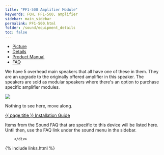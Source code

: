 ```yaml
---
title: "PF1-500 Amplifier Module"
keywords: FOH, PF1-500, amplifier
sidebar: main_sidebar
permalink: PF1-500.html
folder: /sound/equipment_details
toc: false
---
```


<div class="row">
        <div class="col-lg-12">
            <ul id="myTab" class="nav nav-tabs nav-justified">
                <li class="active"><a href="#service-one" data-toggle="tab"><i class="fa fa-camera"></i> Picture</a>
                </li>
                <li class=""><a href="#service-two" data-toggle="tab"><i class="fa fa-pencil"></i> Details</a>
                </li>
                <li class=""><a href="#service-three" data-toggle="tab"><i class="fa fa-book"></i> Product Manual</a>
                </li>
                <li class=""><a href="#service-four" data-toggle="tab"><i class="fa fa-question"></i> FAQ</a>
                </li>
            </ul>
            <div id="myTabContent" class="tab-content">
                <div class="tab-pane fade active in" id="service-one">
                    <p>We have 5 overhead main speakers that all have one of these in them.  They are an upgrade to the originally offered amplifier in this speaker.  The speakers are sold as modular speakers where there's an option to purchase specific amplifier modules.</p>
                    <p><img src="{{site.url}}/images/{{ page.name | remove:".md" }}.jpg"></p>
                </div>
                <div class="tab-pane fade" id="service-two">
                <p>Nothing to see here, move along.</p>
                </div>
                <div class="tab-pane fade" id="service-three">
                    <p><a href="{{site.url}}/documents/{{ page.name | remove:".md" }}.pdf" target="_blank">{{ page.title }} Installation Guide</a></p>
                </div>
                <div class="tab-pane fade" id="service-four">
                    <p>Items from the Sound FAQ that are specific to this device will be listed here.  Until then, use the FAQ link under the sound menu in the sidebar.</p>
                </div>
            </div>

        </div>
</div>

{% include links.html %}
